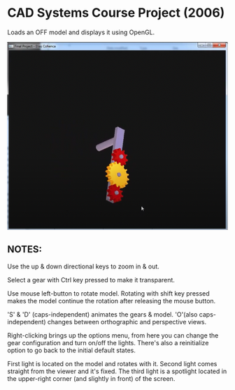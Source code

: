 # CAD Systems Course Project (2006)
 
Loads an OFF model and displays it using OpenGL.

![CADprojScreenshot](CADprojScreenshot.png)

## NOTES:
Use the up & down directional keys to zoom in & out.

Select a gear with Ctrl key pressed to make it transparent.

Use mouse left-button to rotate model. Rotating with shift key	pressed makes the model continue the rotation after releasing the mouse button.

'S' & 'D' (caps-independent) animates the gears & model.
'O'(also caps-independent) changes between orthographic and perspective views.

Right-clicking brings up the options menu, from here you can change the gear configuration and turn on/off the lights.
There's also a reinitialize option to go back to the initial default states.

First light is located on the model and rotates with it.
Second light comes straight from the viewer and it's fixed.
The third light is a spotlight located in the upper-right corner (and slightly in front) of the screen.
